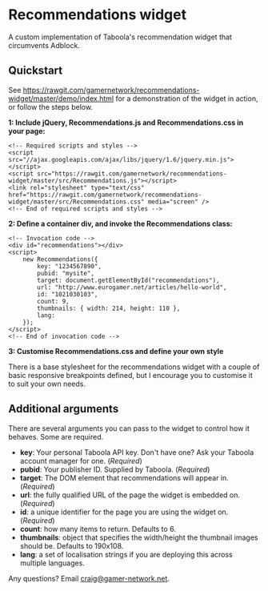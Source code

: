 Recommendations widget
======================

A custom implementation of Taboola's recommendation widget that circumvents Adblock.

Quickstart
----------

See https://rawgit.com/gamernetwork/recommendations-widget/master/demo/index.html for a demonstration of the widget in action, or follow the steps below.

**1: Include jQuery, Recommendations.js and Recommendations.css in your page:**
```
<!-- Required scripts and styles -->
<script src="//ajax.googleapis.com/ajax/libs/jquery/1.6/jquery.min.js"></script>
<script src="https://rawgit.com/gamernetwork/recommendations-widget/master/src/Recommendations.js"></script>
<link rel="stylesheet" type="text/css" href="https://rawgit.com/gamernetwork/recommendations-widget/master/src/Recommendations.css" media="screen" />
<!-- End of required scripts and styles --> 
```

**2: Define a container div, and invoke the Recommendations class:**
```
<!-- Invocation code -->
<div id="recommendations"></div>
<script>
	new Recommendations({
		key: "1234567890",
		pubid: "mysite",
		target: document.getElementById("recommendations"),
		url: "http://www.eurogamer.net/articles/hello-world",
		id: "1021030103",
		count: 9,
		thumbnails: { width: 214, height: 110 },
		lang: 
	});
</script>
<!-- End of invocation code -->
```

**3: Customise Recommendations.css and define your own style**

There is a base stylesheet for the recommendations widget with a couple of basic responsive breakpoints defined, but I encourage you to customise it to suit your own needs.

Additional arguments
--------------------

There are several arguments you can pass to the widget to control how it behaves. Some are required.

- **key**: Your personal Taboola API key. Don't have one? Ask your Taboola account manager for one. (*Required*)
- **pubid**: Your publisher ID. Supplied by Taboola. (*Required*)
- **target**: The DOM element that recommendations will appear in. (*Required*)
- **url**: the fully qualified URL of the page the widget is embedded on. (*Required*)
- **id**: a unique identifier for the page you are using the widget on. (*Required*)
- **count**: how many items to return. Defaults to 6.
- **thumbnails**: object that specifies the width/height the thumbnail images should be. Defaults to 190x108.
- **lang**: a set of localisation strings if you are deploying this across multiple languages.

Any questions? Email craig@gamer-network.net.
